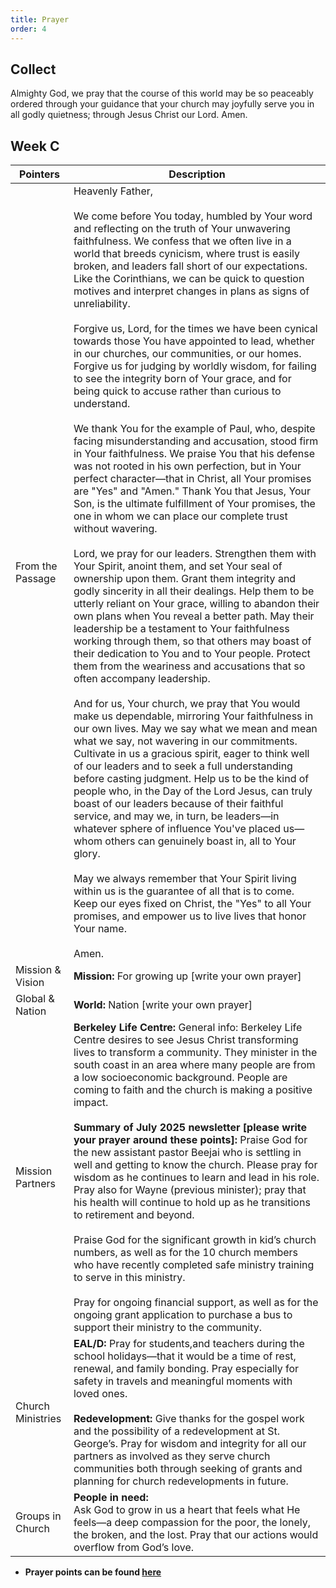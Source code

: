 ```yaml
---
title: Prayer
order: 4
---
```


## Collect
Almighty God, we pray that the course of this world may be so peaceably ordered through your guidance that your church may joyfully serve you in all godly quietness; through Jesus Christ our Lord. Amen.


## Week C

| Pointers | Description |
| --- | --- |
| From the Passage | Heavenly Father,<br><br> We come before You today, humbled by Your word and reflecting on the truth of Your unwavering faithfulness. We confess that we often live in a world that breeds cynicism, where trust is easily broken, and leaders fall short of our expectations. Like the Corinthians, we can be quick to question motives and interpret changes in plans as signs of unreliability.<br><br>Forgive us, Lord, for the times we have been cynical towards those You have appointed to lead, whether in our churches, our communities, or our homes. Forgive us for judging by worldly wisdom, for failing to see the integrity born of Your grace, and for being quick to accuse rather than curious to understand.<br><br>We thank You for the example of Paul, who, despite facing misunderstanding and accusation, stood firm in Your faithfulness. We praise You that his defense was not rooted in his own perfection, but in Your perfect character—that in Christ, all Your promises are "Yes" and "Amen." Thank You that Jesus, Your Son, is the ultimate fulfillment of Your promises, the one in whom we can place our complete trust without wavering.<br><br>Lord, we pray for our leaders. Strengthen them with Your Spirit, anoint them, and set Your seal of ownership upon them. Grant them integrity and godly sincerity in all their dealings. Help them to be utterly reliant on Your grace, willing to abandon their own plans when You reveal a better path. May their leadership be a testament to Your faithfulness working through them, so that others may boast of their dedication to You and to Your people. Protect them from the weariness and accusations that so often accompany leadership.<br><br>And for us, Your church, we pray that You would make us dependable, mirroring Your faithfulness in our own lives. May we say what we mean and mean what we say, not wavering in our commitments. Cultivate in us a gracious spirit, eager to think well of our leaders and to seek a full understanding before casting judgment. Help us to be the kind of people who, in the Day of the Lord Jesus, can truly boast of our leaders because of their faithful service, and may we, in turn, be leaders—in whatever sphere of influence You've placed us—whom others can genuinely boast in, all to Your glory.<br><br>May we always remember that Your Spirit living within us is the guarantee of all that is to come. Keep our eyes fixed on Christ, the "Yes" to all Your promises, and empower us to live lives that honor Your name.<br><br>Amen. |
| Mission & Vision | **Mission:** For growing up [write your own prayer] | 
| Global & Nation | **World:** Nation [write your own prayer] |
| Mission Partners  | **Berkeley Life Centre:** General info: Berkeley Life Centre desires to see Jesus Christ transforming lives to transform a community. They minister in the south coast in an area where many people are from a low socioeconomic background. People are coming to faith and the church is making a positive impact. <br><br>**Summary of July 2025 newsletter [please write your prayer around these points]:** Praise God for the new assistant pastor Beejai who is settling in well and getting to know the church. Please pray for wisdom as he continues to learn and lead in his role. Pray also for Wayne (previous minister); pray that his health will continue to hold up as he transitions to retirement and beyond. <br><br>Praise God for the significant growth in kid’s church numbers, as well as for the 10 church members who have recently completed safe ministry training to serve in this ministry. <br><br>Pray for ongoing financial support, as well as for the ongoing grant application to purchase a bus to support their ministry to the community. |
| Church Ministries | **EAL/D:** Pray for students,and teachers during the school holidays—that it would be a time of rest, renewal, and family bonding. Pray especially for safety in travels and meaningful moments with loved ones. <br><br> **Redevelopment:** Give thanks for the gospel work and the possibility of a redevelopment at St. George’s. Pray for wisdom and integrity for all our partners as involved as they serve church communities both through seeking of grants and planning for church redevelopments in future. |
| Groups in Church | **People in need:** <br>Ask God to grow in us a heart that feels what He feels—a deep compassion for the poor, the lonely, the broken, and the lost. Pray that our actions would overflow from God’s love. |



- **Prayer points can be found [here](https://stgeorgeshurstville.org.au/prayer)**
